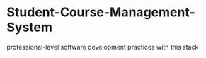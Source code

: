 # Student-Course-Management-System
professional-level software development practices with this stack
